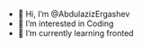 - 👋 Hi, I’m @AbdulazizErgashev
- 👀 I’m interested in Coding
- 🌱 I’m currently learning fronted


<!---
AbdulazizErgashev/AbdulazizErgashev is a ✨ special ✨ repository because its `README.md` (this file) appears on your GitHub profile.
You can click the Preview link to take a look at your changes.
--->
